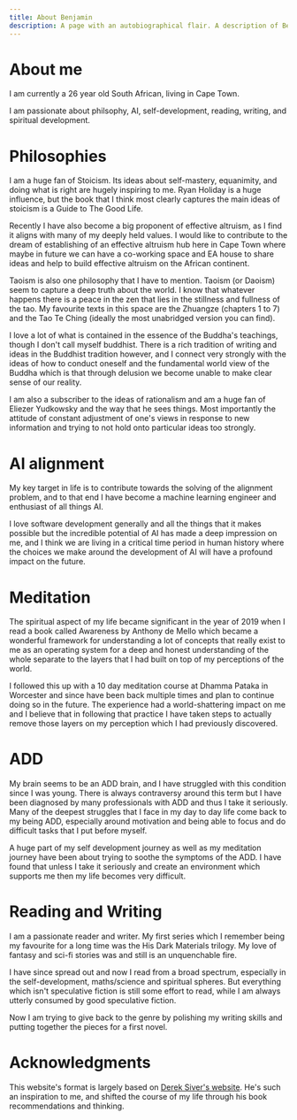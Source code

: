 ```yaml
---
title: About Benjamin
description: A page with an autobiographical flair. A description of Benjamin.
---
```


# About me 

I am currently a 26 year old South African, living in Cape Town.

I am passionate about philsophy, AI, self-development, reading, writing, and spiritual development. 

# Philosophies
I am a huge fan of Stoicism. Its ideas about self-mastery, equanimity, and doing what is right are hugely inspiring to me. Ryan Holiday is a huge influence, but the book that I think most clearly captures the main ideas of stoicism is a Guide to The Good Life. 

Recently I have also become a big proponent of effective altruism, as I find it aligns with many of my deeply held values. I would like to contribute to the dream of establishing of an effective altruism hub here in Cape Town where maybe in future we can have a co-working space and EA house to share ideas and help to build effective altruism on the African continent.

Taoism is also one philosophy that I have to mention. Taoism (or Daoism) seem to capture a deep truth about the world. I know that whatever happens there is a peace in the zen that lies in the stillness and fullness of the tao. My favourite texts in this space are the Zhuangze (chapters 1 to 7) and the Tao Te Ching (ideally the most unabridged version you can find).

I love a lot of what is contained in the essence of the Buddha's teachings, though I don't call myself buddhist. There is a rich tradition of writing and ideas in the Buddhist tradition however, and I connect very strongly with the ideas of how to conduct oneself and the fundamental world view of the Buddha which is that through delusion we become unable to make clear sense of our reality.

I am also a subscriber to the ideas of rationalism and am a huge fan of Eliezer Yudkowsky and the way that he sees things. Most importantly the attitude of constant adjustment of one's views in response to new information and trying to not hold onto particular ideas too strongly.

# AI alignment
My key target in life is to contribute towards the solving of the alignment problem, and to that end I have become a machine learning engineer and enthusiast of all things AI. 

I love software development generally and all the things that it makes possible but the incredible potential of AI has made a deep impression on me, and I think we are living in a critical time period in human history where the choices we make around the development of AI will have a profound impact on the future.

# Meditation
The spiritual aspect of my life became significant in the year of 2019 when I read a book called Awareness by Anthony de Mello which became a wonderful framework for understanding a lot of concepts that really exist to me as an operating system for a deep and honest understanding of the whole separate to the layers that I had built on top of my perceptions of the world. 

I followed this up with a 10 day meditation course at Dhamma Pataka in Worcester and since have been back multiple times and plan to continue doing so in the future. The experience had a world-shattering impact on me and I believe that in following that practice I have taken steps to actually remove those layers on my perception which I had previously discovered.

# ADD
My brain seems to be an ADD brain, and I have struggled with this condition since I was young. There is always contraversy around this term but I have been diagnosed by many professionals with ADD and thus I take it seriously. Many of the deepest struggles that I face in my day to day life come back to my being ADD, especially around motivation and being able to focus and do difficult tasks that I put before myself. 

A huge part of my self development journey as well as my meditation journey have been about trying to soothe the symptoms of the ADD. I have found that unless I take it seriously and create an environment which supports me then my life becomes very difficult.

# Reading and Writing
I am a passionate reader and writer. My first series which I remember being my favourite for a long time was the His Dark Materials trilogy. My love of fantasy and sci-fi stories was and still is an unquenchable fire. 

I have since spread out and now I read from a broad spectrum, especially in the self-development, maths/science and spiritual spheres. But everything which isn't speculative fiction is still some effort to read, while I am always utterly consumed by good speculative fiction.

Now I am trying to give back to the genre by polishing my writing skills and putting together the pieces for a first novel.

# Acknowledgments
This website's format is largely based on [Derek Siver's website](sive.rs). He's such an inspiration to me, and shifted the course of my life through his book recommendations and thinking. 